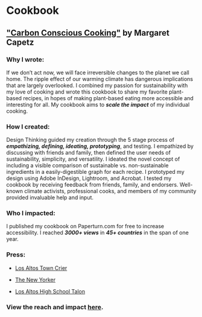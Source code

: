 # Cookbook
## ["Carbon Conscious Cooking"](https://drive.google.com/file/d/1U9S1lap8wrQw6qgcsXipqx_he9DPJK3Q/view) by Margaret Capetz

### Why I wrote:
If we don’t act now, we will face irreversible changes to the planet we call home. The ripple effect of our warming climate has dangerous implications that are largely overlooked. I combined my passion for sustainability with my love of cooking and wrote this cookbook to share my favorite plant-based recipes, in hopes of making plant-based eating more accessible and interesting for all. My cookbook aims to ***scale the impact*** of my individual cooking.

### How I created:
Design Thinking guided my creation through the 5 stage process of ***empathizing, defining, ideating, prototyping***, and testing. I empathized by discussing with friends and family, then defined the user needs of sustainability, simplicity, and versatility. I ideated the novel concept of including a visible comparison of sustainable vs. non-sustainable ingredients in a easily-digestible graph for each recipe. I prototyped my design using Adobe InDesign, Lightroom, and Acrobat. I tested my cookbook by receiving feedback from friends, family, and endorsers. Well-known climate activists, professional cooks, and members of my community provided invaluable help and input. 

### Who I impacted:
I published my cookbook on Paperturn.com for free to increase accessibility. I reached ***3000+ views*** in ***45+ countries*** in the span of one year. 

### Press:

- [Los Altos Town Crier](https://www.losaltosonline.com/schools/los-altos-high-school-senior-publishes-plant-based-cookbook/article_479e2bdd-d1d9-546b-b100-94715244f869.html)

- [The New Yorker](https://www.newyorker.com/news/annals-of-a-warming-planet/theres-nothing-sacred-about-nine-justices-a-livable-planet-on-the-other-hand)

- [Los Altos High School Talon](https://lahstalon.org/carbon-conscious-cooking/)


### View the reach and impact [here](https://drive.google.com/file/d/1QPAzFIwPQtL6-hPpkIb7cVhvGBJW6bYR/view?usp=sharing).
